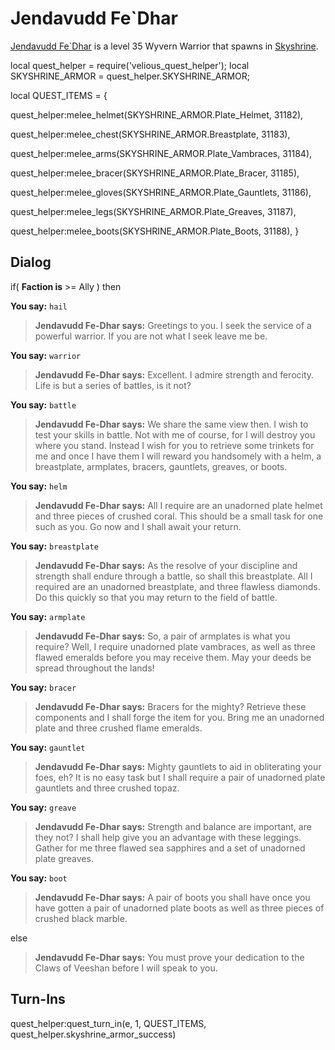 # Jendavudd Fe\`Dhar



[Jendavudd Fe\`Dhar](/npc/114613) is a level 35 Wyvern Warrior that spawns in [Skyshrine](/zone/114).



local quest_helper = require('velious_quest_helper');
local SKYSHRINE_ARMOR = quest_helper.SKYSHRINE_ARMOR;

local QUEST_ITEMS = {

quest_helper:melee_helmet(SKYSHRINE_ARMOR.Plate_Helmet, 31182), 

quest_helper:melee_chest(SKYSHRINE_ARMOR.Breastplate, 31183), 

quest_helper:melee_arms(SKYSHRINE_ARMOR.Plate_Vambraces, 31184), 

quest_helper:melee_bracer(SKYSHRINE_ARMOR.Plate_Bracer, 31185), 

quest_helper:melee_gloves(SKYSHRINE_ARMOR.Plate_Gauntlets, 31186), 

quest_helper:melee_legs(SKYSHRINE_ARMOR.Plate_Greaves, 31187), 

quest_helper:melee_boots(SKYSHRINE_ARMOR.Plate_Boots, 31188), 
}



## Dialog

if( **Faction is** >= Ally ) then 


**You say:** `hail`




>**Jendavudd Fe-Dhar says:** Greetings to you. I seek the service of a powerful warrior. If you are not what I seek leave me be.


**You say:** `warrior`




>**Jendavudd Fe-Dhar says:** Excellent. I admire strength and ferocity. Life is but a series of battles, is it not?


**You say:** `battle`




>**Jendavudd Fe-Dhar says:** We share the same view then. I wish to test your skills in battle. Not with me of course, for I will destroy you where you stand. Instead I wish for you to retrieve some trinkets for me and once I have them I will reward you handsomely with a helm, a breastplate, armplates, bracers, gauntlets, greaves, or boots.


**You say:** `helm`




>**Jendavudd Fe-Dhar says:** All I require are an unadorned plate helmet and three pieces of crushed coral. This should be a small task for one such as you. Go now and I shall await your return.


**You say:** `breastplate`




>**Jendavudd Fe-Dhar says:** As the resolve of your discipline and strength shall endure through a battle, so shall this breastplate. All I required are an unadorned breastplate, and three flawless diamonds. Do this quickly so that you may return to the field of battle.


**You say:** `armplate`




>**Jendavudd Fe-Dhar says:** So, a pair of armplates is what you require? Well, I require unadorned plate vambraces, as well as three flawed emeralds before you may receive them. May your deeds be spread throughout the lands!


**You say:** `bracer`




>**Jendavudd Fe-Dhar says:** Bracers for the mighty? Retrieve these components and I shall forge the item for you. Bring me an unadorned plate and three crushed flame emeralds.


**You say:** `gauntlet`




>**Jendavudd Fe-Dhar says:** Mighty gauntlets to aid in obliterating your foes, eh? It is no easy task but I shall require a pair of unadorned plate gauntlets and three crushed topaz.


**You say:** `greave`




>**Jendavudd Fe-Dhar says:** Strength and balance are important, are they not? I shall help give you an advantage with these leggings. Gather for me three flawed sea sapphires and a set of unadorned plate greaves.


**You say:** `boot`




>**Jendavudd Fe-Dhar says:** A pair of boots you shall have once you have gotten a pair of unadorned plate boots as well as three pieces of crushed black marble.



else 


>**Jendavudd Fe-Dhar says:** You must prove your dedication to the Claws of Veeshan before I will speak to you.
 


## Turn-Ins

quest_helper:quest_turn_in(e, 1, QUEST_ITEMS, quest_helper.skyshrine_armor_success) 